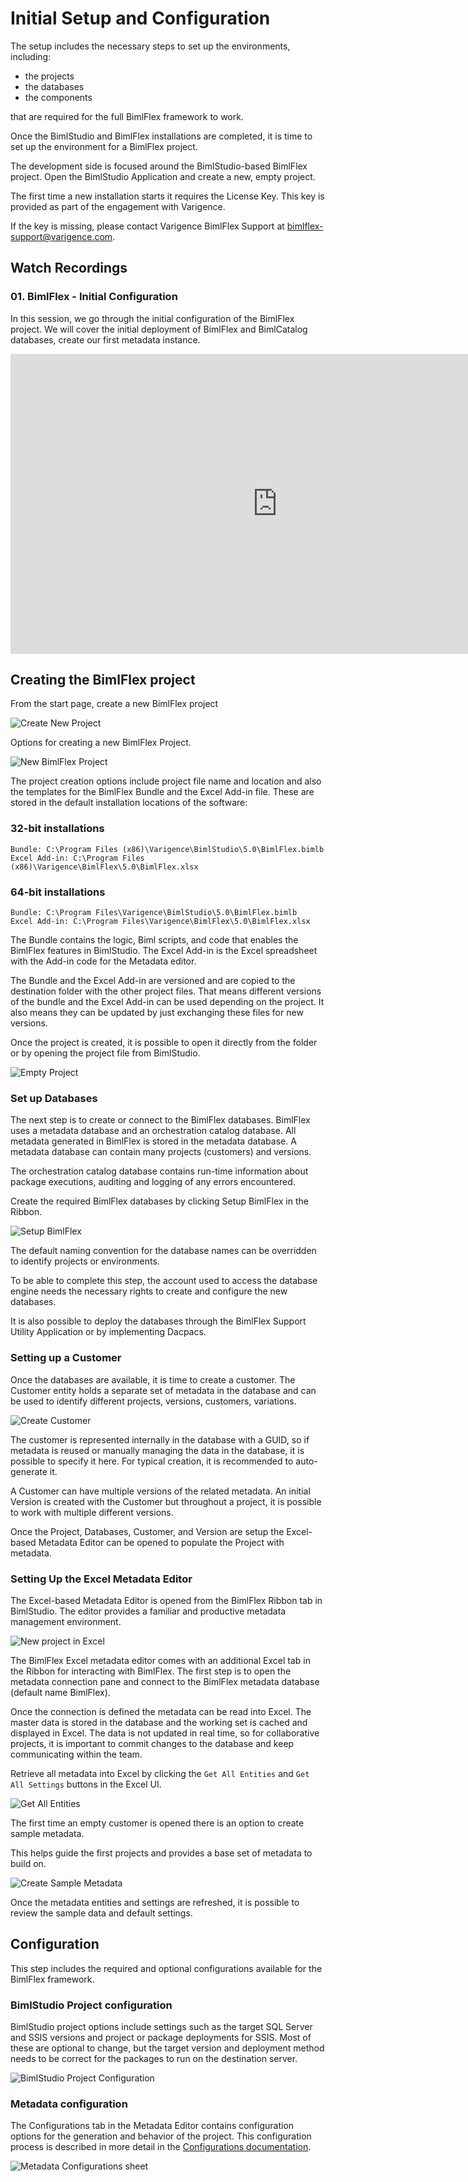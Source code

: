 # Initial Setup and Configuration

The setup includes the necessary steps to set up the environments, including:

* the projects
* the databases
* the components

that are required for the full BimlFlex framework to work.

Once the BimlStudio and BimlFlex installations are completed, it is time to set up the environment for a BimlFlex project.

The development side is focused around the BimlStudio-based BimlFlex project. Open the BimlStudio Application and create a new, empty project.

The first time a new installation starts it requires the License Key. This key is provided as part of the engagement with Varigence. 

If the key is missing, please contact Varigence BimlFlex Support at [bimlflex-support@varigence.com](mailto:bimlflex-support@varigence.com).

## Watch Recordings

### 01. BimlFlex - Initial Configuration

In this session, we go through the initial configuration of the BimlFlex project. We will cover the initial deployment of BimlFlex and BimlCatalog databases, create our first metadata instance.

<iframe width="853" height="480" src="https://www.youtube.com/embed/qhDTwv-jYKc?rel=0" frameborder="0" allowfullscreen></iframe>

## Creating the BimlFlex project

From the start page, create a new BimlFlex project

![Create New Project](images/bimlflex_ss_v5_create_new_project.png "Create New Project")

Options for creating a new BimlFlex Project.

![New BimlFlex Project](images/bimlflex_ss_v5_new_bimlflex_project.png "New BimlFlex Project")

The project creation options include project file name and location and also the templates for the BimlFlex Bundle and the Excel Add-in file. These are stored in the default installation locations of the software:

### 32-bit installations

```
Bundle: C:\Program Files (x86)\Varigence\BimlStudio\5.0\BimlFlex.bimlb
Excel Add-in: C:\Program Files (x86)\Varigence\BimlFlex\5.0\BimlFlex.xlsx
```

### 64-bit installations

```
Bundle: C:\Program Files\Varigence\BimlStudio\5.0\BimlFlex.bimlb
Excel Add-in: C:\Program Files\Varigence\BimlFlex\5.0\BimlFlex.xlsx
```

The Bundle contains the logic, Biml scripts, and code that enables the BimlFlex features in BimlStudio. The Excel Add-in is the Excel spreadsheet with the Add-in code for the Metadata editor.

The Bundle and the Excel Add-in are versioned and are copied to the destination folder with the other project files. That means different versions of the bundle and the Excel Add-in can be used depending on the project. It also means they can be updated by just exchanging these files for new versions.

Once the project is created, it is possible to open it directly from the folder or by opening the project file from BimlStudio.

![Empty Project](images/bimlflex_ss_v5_empty_project.png "Empty Project")

### Set up Databases

The next step is to create or connect to the BimlFlex databases. BimlFlex uses a metadata database and an orchestration catalog database. All metadata generated in BimlFlex is stored in the metadata database. A metadata database can contain many projects (customers) and versions.

The orchestration catalog database contains run-time information about package executions, auditing and logging of any errors encountered.

Create the required BimlFlex databases by clicking Setup BimlFlex in the Ribbon.

![Setup BimlFlex](images/bimlflex_ss_v5_setup_bimlflex.png "Setup BimlFlex")

The default naming convention for the database names can be overridden to identify projects or environments.

To be able to complete this step, the account used to access the database engine needs the necessary rights to create and configure the new databases.

It is also possible to deploy the databases through the BimlFlex Support Utility Application or by implementing Dacpacs.

### Setting up a Customer

Once the databases are available, it is time to create a customer. The Customer entity holds a separate set of metadata in the database and can be used to identify different projects, versions, customers, variations.

![Create Customer](images/bimlflex_ss_v5_create_customer.png "Create Customer")

The customer is represented internally in the database with a GUID, so if metadata is reused or manually managing the data in the database, it is possible to specify it here. For typical creation, it is recommended to auto-generate it.

A Customer can have multiple versions of the related metadata. An initial Version is created with the Customer but throughout a project, it is possible to work with multiple different versions.

Once the Project, Databases, Customer, and Version are setup the Excel-based Metadata Editor can be opened to populate the Project with metadata.

### Setting Up the Excel Metadata Editor

The Excel-based Metadata Editor is opened from the BimlFlex Ribbon tab in BimlStudio. The editor provides a familiar and productive metadata management environment.

![New project in Excel](images/bimlflex_ss_v5_excel_new_project.png "New project in Excel")

The BimlFlex Excel metadata editor comes with an additional Excel tab in the Ribbon for interacting with BimlFlex. The first step is to open the metadata connection pane and connect to the BimlFlex metadata database (default name BimlFlex).

Once the connection is defined the metadata can be read into Excel. The master data is stored in the database and the working set is cached and displayed in Excel. The data is not updated in real time, so for collaborative projects, it is important to commit changes to the database and keep communicating within the team.

Retrieve all metadata into Excel by clicking the `Get All Entities` and `Get All Settings` buttons in the Excel UI.

![Get All Entities](images/bimlflex_ss_v5_excel_get_all_entities.png "Get All Entities")

The first time an empty customer is opened there is an option to create sample metadata.

This helps guide the first projects and provides a base set of metadata to build on.

![Create Sample Metadata](images/bimlflex_ss_v5_excel_create_sample_metadata.png "Create Sample Metadata")

Once the metadata entities and settings are refreshed, it is possible to review the sample data and default settings.

## Configuration

This step includes the required and optional configurations available for the BimlFlex framework.

### BimlStudio Project configuration

BimlStudio project options include settings such as the target SQL Server and SSIS versions and project or package deployments for SSIS. Most of these are optional to change, but the target version and deployment method needs to be correct for the packages to run on the destination server.

![BimlStudio Project Configuration](images/bimlstudio_ss_v5_project_configuration.png "BimlStudio Project Configuration")

### Metadata configuration

The Configurations tab in the Metadata Editor contains configuration options for the generation and behavior of the project. This configuration process is described in more detail in the [Configurations documentation](configurations.md).

![Metadata Configurations sheet](images/bimlflex_ss_v5_excel_configurations_sheet.png "Metadata Configurations sheet")
